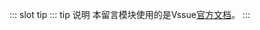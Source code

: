 ---
---
<Message></Message>
::: slot tip
::: tip 说明
本留言模块使用的是Vssue[官方文档](https://vssue.js.org/zh/)。
:::
